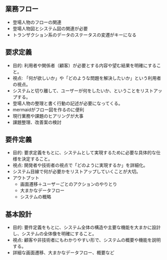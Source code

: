 ## 業務フロー
- 登場人物のフローの関連
- 登場人物図とシステム図の関連が必要
- トランザクション系のデータのステータスの変遷がキーになる


## 要求定義
- 目的: 利用者や関係者（顧客）が必要とする内容や望む結果を明確にすること。
- 視点: 「何が欲しいか」や「どのような問題を解決したいか」という利用者の視点。
- システムと切り離して、ユーザーが何をしたいか、ということをリストアップする。
- 登場人物の整理と書く行動の記述が必要になってくる。
- mermaidがフロー図を作るのに便利
- 現行業務や課題のヒアリングが大事
- 課題整理、改善案の検討
## 要件定義
- 目的: 要求定義をもとに、システムとして実現するために必要な具体的な仕様を決定すること。
- 視点: 開発者や技術者の視点で「どのように実現するか」を詳細化。
- システム目線で何が必要かをリストアップしていくことが大切。
- アウトプット
    - 画面遷移＋ユーザーごとのアクションのやりとり
    - 大まかなデータフロー
    - システムの概略


## 基本設計
- 目的: 要件定義をもとに、システム全体の構造や主要な機能を大まかに設計し、システムの全体像を明確にすること。
- 視点: 顧客や非技術者にもわかりやすい形で、システムの概要や機能を説明する。
- 詳細な画面遷移、大まかなデータフロー、概要など
